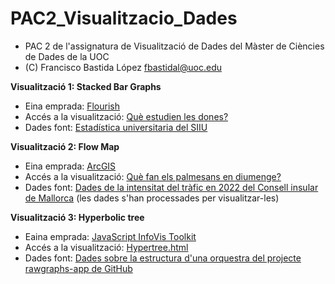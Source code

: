 # PAC2_Visualitzacio_Dades

* PAC 2 de l'assignatura de Visualització de Dades del Màster de Ciències de Dades de la UOC
* (C) Francisco Bastida López fbastidal@uoc.edu

**Visualització 1: Stacked Bar Graphs**

* Eina emprada: [Flourish](https://flourish.studio)
* Accés a la visualització: [Què estudien les dones?](https://flourish-user-preview.com/13551134/SCD3s8o7uvT5zQLo4mi5O8wNCsRFDLSOMvR8t3OsObbvGGGL1Tb7o8nml-uT-hdV/)
* Dades font: [Estadística universitaria del SIIU](https://public.tableau.com/app/profile/equiposiiu/viz/Academica21_EEU/InfografiaEEU)

**Visualització 2: Flow Map**

* Eina emprada: [ArcGIS](https://www.arcgis.com/index.html)
* Accés a la visualització: [Què fan els palmesans en diumenge?](Flowmap.mp4)
* Dades font: [Dades de la intensitat del tràfic en 2022 del Consell insular de Mallorca](https://web.conselldemallorca.cat/documents/774813/882786/mapa_2022_aforos11.jpg/6026c402-d8af-8f1f-bbd9-22a77bbdf85a?t=1682075740333) (les dades s'han processades per visualitzar-les)

**Visualització 3: Hyperbolic tree**

* Eaina emprada: [JavaScript InfoVis Toolkit](https://philogb.github.io/jit/)
* Accés a la visualització: [Hypertree.html](Hypertree/Hypertree.html)
* Dades font: [Dades sobre la estructura d'una orquestra del projecte rawgraphs-app de GitHub](https://github.com/rawgraphs/rawgraphs-app/blob/634852687157c037ec8e1558752d77834c538461/public/sample-datasets/Treemap%20-%20Orchestra.tsv)
